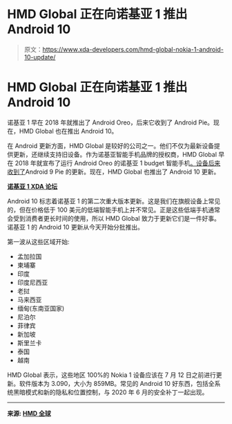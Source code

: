 # HMD Global 正在向诺基亚 1 推出 Android 10

> 原文：<https://www.xda-developers.com/hmd-global-nokia-1-android-10-update/>

# HMD Global 正在向诺基亚 1 推出 Android 10

诺基亚 1 早在 2018 年就推出了 Android Oreo，后来它收到了 Android Pie。现在，HMD Global 也在推出 Android 10。

在 Android 更新方面，HMD Global 是较好的公司之一。他们不仅为最新设备提供更新，还继续支持旧设备。作为诺基亚智能手机品牌的授权商，HMD Global 早在 2018 年就宣布了运行 Android Oreo 的诺基亚 1 budget 智能手机[。设备](https://www.xda-developers.com/nokia-8-sirocco-nokia-7-plus-nokia-6-nokia-1-8110-reloaded/)[后来收到了](https://www.xda-developers.com/nokia-1-android-pie-update/)Android 9 Pie 的更新。现在，HMD Global 也推出了 Android 10 更新。

**[诺基亚 1 XDA 论坛](https://forum.xda-developers.com/nokia-1)**

Android 10 标志着诺基亚 1 的第二次重大版本更新。这是我们在旗舰设备上常见的，但在价格低于 100 美元的低端智能手机上并不常见。正是这些低端手机通常会受到消费者更长时间的使用，所以 HMD Global 致力于更新它们是一件好事。诺基亚 1 的 Android 10 更新从今天开始分批推出。

第一波从这些区域开始:

*   孟加拉国
*   柬埔寨
*   印度
*   印度尼西亚
*   老挝
*   马来西亚
*   缅甸(东南亚国家)
*   尼泊尔
*   菲律宾
*   新加坡
*   斯里兰卡
*   泰国
*   越南

HMD Global 表示，这些地区 100%的 Nokia 1 设备应该在 7 月 12 日之前进行更新。软件版本为 3.090，大小为 859MB。常见的 Android 10 好东西，包括全系统黑暗模式和新的隐私和位置控制，与 2020 年 6 月的安全补丁一起出现。

* * *

**来源: [HMD 全球](https://community.phones.nokia.com/discussion/59718/android-10-on-nokia-1)**